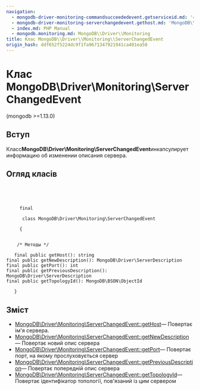 ```yaml
---
navigation:
  - mongodb-driver-monitoring-commandsucceededevent.getserviceid.md: '« MongoDB\\Driver\\Monitoring\\CommandSucceededEvent::getServiceId'
  - mongodb-driver-monitoring-serverchangedevent.gethost.md: 'MongoDB\\Driver\\Monitoring\\ServerChangedEvent::getHost »'
  - index.md: PHP Manual
  - mongodb.monitoring.md: MongoDB\\Driver\\Monitoring
title: Клас MongoDB\\Driver\\Monitoring\\ServerChangedEvent
origin_hash: ddf652f5224dc9f1fa9671347921941ca401ea50
---
```

# Клас MongoDB\\Driver\\Monitoring\\ServerChangedEvent

(mongodb >=1.13.0)

## Вступ

Класс**MongoDB\\Driver\\Monitoring\\ServerChangedEvent**инкапсулирует информацию об изменении описания сервера.

## Огляд класів

```classsynopsis


    
    
     final
     
      class MongoDB\Driver\Monitoring\ServerChangedEvent
     
     {
    

    /* Методы */
    
   final public getHost(): string
final public getNewDescription(): MongoDB\Driver\ServerDescription
final public getPort(): int
final public getPreviousDescription(): MongoDB\Driver\ServerDescription
final public getTopologyId(): MongoDB\BSON\ObjectId

   }
```

## Зміст

-   [MongoDB\\Driver\\Monitoring\\ServerChangedEvent::getHost](mongodb-driver-monitoring-serverchangedevent.gethost.md)— Повертає ім'я сервера.
-   [MongoDB\\Driver\\Monitoring\\ServerChangedEvent::getNewDescription](mongodb-driver-monitoring-serverchangedevent.getnewdescription.md)— Повертає новий опис сервера
-   [MongoDB\\Driver\\Monitoring\\ServerChangedEvent::getPort](mongodb-driver-monitoring-serverchangedevent.getport.md)— Повертає порт, на якому прослуховується сервер
-   [MongoDB\\Driver\\Monitoring\\ServerChangedEvent::getPreviousDescription](mongodb-driver-monitoring-serverchangedevent.getpreviousdescription.md)— Повертає попередній опис сервера
-   [MongoDB\\Driver\\Monitoring\\ServerChangedEvent::getTopologyId](mongodb-driver-monitoring-serverchangedevent.gettopologyid.md)— Повертає ідентифікатор топології, пов'язаний із цим сервером
